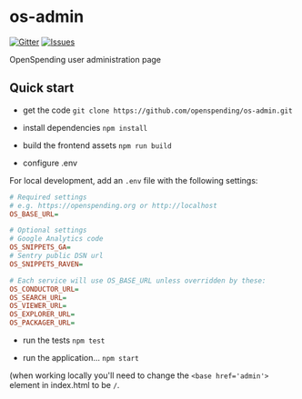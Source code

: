 # os-admin

[![Gitter](https://img.shields.io/gitter/room/openspending/chat.svg)](https://gitter.im/openspending/chat)
[![Issues](https://img.shields.io/badge/issue-tracker-orange.svg)](https://github.com/openspending/openspending/issues)

OpenSpending user administration page
   
## Quick start

- get the code
`git clone https://github.com/openspending/os-admin.git`

- install dependencies
`npm install`

- build the frontend assets
`npm run build`

- configure .env

For local development, add an `.env` file with the following settings:
```ini
# Required settings
# e.g. https://openspending.org or http://localhost
OS_BASE_URL=

# Optional settings
# Google Analytics code
OS_SNIPPETS_GA=
# Sentry public DSN url
OS_SNIPPETS_RAVEN=

# Each service will use OS_BASE_URL unless overridden by these:
OS_CONDUCTOR_URL=
OS_SEARCH_URL=
OS_VIEWER_URL=
OS_EXPLORER_URL=
OS_PACKAGER_URL=
```

- run the tests
`npm test`

- run the application...
`npm start`

(when working locally you'll need to change the `<base href='admin'>` element in index.html to be `/`.


